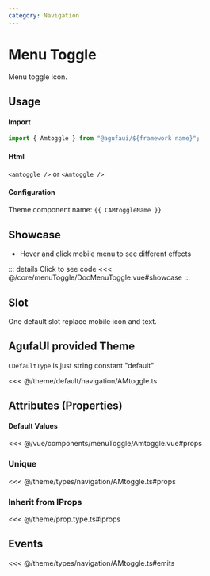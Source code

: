 ```yaml
---
category: Navigation
---
```


<script setup>
import { CAMtoggleName } from '@agufaui/theme'
</script>

# Menu Toggle

Menu toggle icon.

## Usage

#### Import

```ts
import { Amtoggle } from "@agufaui/${framework name}";
```

#### Html

`<amtoggle />` or `<Amtoggle />`

#### Configuration

Theme component name: `{{ CAMtoggleName }}`

## Showcase

- Hover and click mobile menu to see different effects

<DocMenuToggle />

::: details Click to see code
<<< @/core/menuToggle/DocMenuToggle.vue#showcase
:::

## Slot

One default slot replace mobile icon and text.

## AgufaUI provided Theme

`CDefaultType` is just string constant "default"

<<< @/theme/default/navigation/AMtoggle.ts

## Attributes (Properties)

#### Default Values

<<< @/vue/components/menuToggle/Amtoggle.vue#props

### Unique

<<< @/theme/types/navigation/AMtoggle.ts#props

### Inherit from IProps

<<< @/theme/prop.type.ts#iprops

## Events

<<< @/theme/types/navigation/AMtoggle.ts#emits

